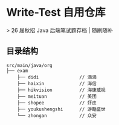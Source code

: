 # Write-Test 自用仓库

&gt; 26 届秋招 Java 后端笔试题存档 | 随刷随补

## 目录结构

```aiignore
src/main/java/org
├── exam
    ├── didi               // 滴滴
    ├── haixin             // 海信
    ├── hikvision          // 海康威视
    ├── meituan            // 美团
    ├── shopee             // 虾皮
    ├── youkushengshi      // 游酷盛世
    └── zhongan            // 众安              
```

